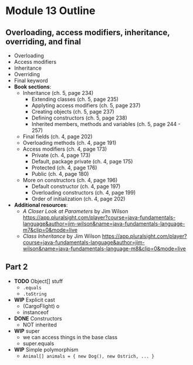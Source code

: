 # Module 13 Outline

## Overloading, access modifiers, inheritance, overriding, and final

- Overloading
- Access modifiers
- Inheritance
- Overriding
- Final keyword
- **Book sections**:
  - Inheritance (ch. 5, page 234)
    - Extending classes (ch. 5, page 235)
    - Applyting access modifiers (ch. 5, page 237)
    - Creating objects (ch. 5, page 237)
    - Defining constructors (ch. 5, page 238)
    - Inherited members, methods and variables (ch. 5, page 244 - 257)
  - Final fields (ch. 4, page 202)
  - Overloading methods (ch. 4, page 191)
  - Access modifiers (ch. 4, page 173)
    - Private (ch. 4, page 173)
    - Default, package private (ch. 4, page 175)
    - Protected (ch. 4, page 176)
    - Public (ch. 4, page 180)
  - More on constructors (ch. 4, page 196)
    - Default constructor (ch. 4, page 197)
    - Overloading constructors (ch. 4, page 199)
    - Order of initialization (ch. 4, page 202)
- **Additional resources**:
  - _A Closer Look at Parameters_ by Jim Wilson https://app.pluralsight.com/player?course=java-fundamentals-language&author=jim-wilson&name=java-fundamentals-language-m7&clip=0&mode=live
  - _Class Inheritance_ by Jim Wilson https://app.pluralsight.com/player?course=java-fundamentals-language&author=jim-wilson&name=java-fundamentals-language-m8&clip=0&mode=live

## Part 2

- __TODO__ Object[] stuff
  - `.equals`
  - `.toString`
- __WIP__ Explicit cast
  - (CargoFlight) o
  - instanceof
- __DONE__ Constructors
  - NOT inherited
- __WIP__ super
  - we can access things in the base class
  - super.equals
- __WIP__ Simple polymorphism
  - `Animal[] animals = { new Dog(), new Ostrich, ... }`
